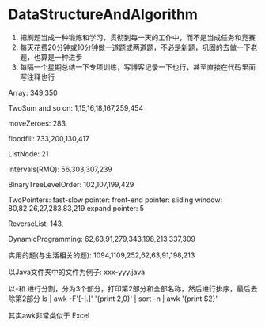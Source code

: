 # DataStructureAndAlgorithm

1. 把刷题当成一种锻炼和学习，贯彻到每一天的工作中，而不是当成任务和竞赛
2. 每天花费20分钟或10分钟做一道题或两道题，不必是新题，巩固的去做一下老题，也算是一种进步 
3. 每隔一个星期总结一下专项训练，写博客记录一下也行，甚至直接在代码里面写注释也行

Array:
  349,350

TwoSum and so on:
  1,15,16,18,167,259,454

moveZeroes:
  283,

floodfill: 
  733,200,130,417

ListNode:
  21

Intervals(RMQ):
  56,303,307,239

BinaryTreeLevelOrder:
  102,107,199,429

TwoPointers:
  fast-slow pointer:
  front-end pointer:
  sliding window: 80,82,26,27,283,83,219
  expand pointer: 5

ReverseList:
   143,

DynamicProgramming:
   62,63,91,279,343,198,213,337,309

实用的题(与生活相关的题):
   1094,1109,252,62,63,91,198,213

以Java文件夹中的文件为例子:
 xxx-yyy.java

以-和.进行分割，分为3个部分，打印第2部分和全部名称，然后进行排序，最后去除第2部分
ls | awk -F'[-|.]' '{print $2,$0}' | sort -n | awk '{print $2}'

其实awk非常类似于 Excel
